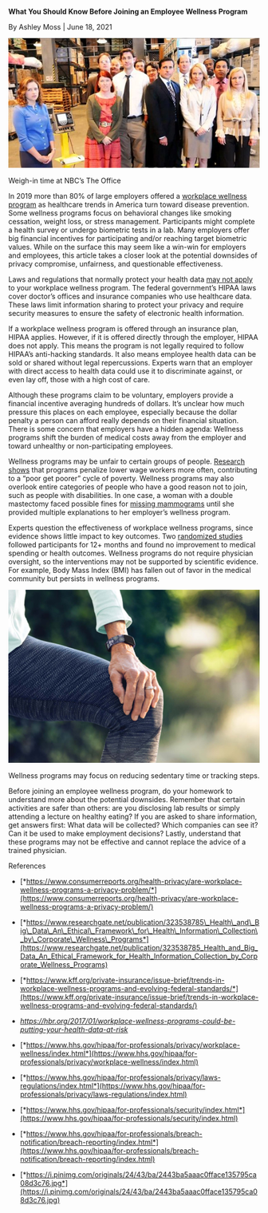 **What You Should Know Before Joining an Employee Wellness Program**

By Ashley Moss | June 18, 2021

![](image_1.jpg)

Weigh-in time at NBC’s The Office

In 2019 more than 80% of large employers offered a [workplace wellness
program](https://www.researchgate.net/publication/323538785_Health_and_Big_Data_An_Ethical_Framework_for_Health_Information_Collection_by_Corporate_Wellness_Programs)
as healthcare trends in America turn toward disease prevention. Some
wellness programs focus on behavioral changes like smoking cessation,
weight loss, or stress management. Participants might complete a health
survey or undergo biometric tests in a lab. Many employers offer big
financial incentives for participating and/or reaching target biometric
values. While on the surface this may seem like a win-win for employers
and employees, this article takes a closer look at the potential
downsides of privacy compromise, unfairness, and questionable
effectiveness.

Laws and regulations that normally protect your health data [may not
apply](https://www.hhs.gov/hipaa/for-professionals/privacy/workplace-wellness/index.html)
to your workplace wellness program. The federal government’s HIPAA laws
cover doctor’s offices and insurance companies who use healthcare data.
These laws limit information sharing to protect your privacy and require
security measures to ensure the safety of electronic health information.

If a workplace wellness program is offered through an insurance plan,
HIPAA applies. However, if it is offered directly through the employer,
HIPAA does not apply. This means the program is not legally required to
follow HIPAA’s anti-hacking standards. It also means employee health
data can be sold or shared without legal repercussions. Experts warn
that an employer with direct access to health data could use it to
discriminate against, or even lay off, those with a high cost of care.

Although these programs claim to be voluntary, employers provide a
financial incentive averaging hundreds of dollars. It’s unclear how much
pressure this places on each employee, especially because the dollar
penalty a person can afford really depends on their financial situation.
There is some concern that employers have a hidden agenda: Wellness
programs shift the burden of medical costs away from the employer and
toward unhealthy or non-participating employees.

Wellness programs may be unfair to certain groups of people. [Research
shows](https://www.kff.org/private-insurance/issue-brief/trends-in-workplace-wellness-programs-and-evolving-federal-standards/)
that programs penalize lower wage workers more often, contributing to a
“poor get poorer” cycle of poverty. Wellness programs may also overlook
entire categories of people who have a good reason not to join, such as
people with disabilities. In one case, a woman with a double mastectomy
faced possible fines for [missing
mammograms](http://www.thenewjournalatyale.com/2020/02/worn-down-by-wellness/)
until she provided multiple explanations to her employer’s wellness
program.

Experts question the effectiveness of workplace wellness programs, since
evidence shows little impact to key outcomes. Two [randomized
studies](https://www.kff.org/private-insurance/issue-brief/trends-in-workplace-wellness-programs-and-evolving-federal-standards/)
followed participants for 12+ months and found no improvement to medical
spending or health outcomes. Wellness programs do not require physician
oversight, so the interventions may not be supported by scientific
evidence. For example, Body Mass Index (BMI) has fallen out of favor in
the medical community but persists in wellness programs.

![](image_2.jpg)

Wellness programs may focus on reducing sedentary time or tracking
steps.

Before joining an employee wellness program, do your homework to
understand more about the potential downsides. Remember that certain
activities are safer than others: are you disclosing lab results or
simply attending a lecture on healthy eating? If you are asked to share
information, get answers first: What data will be collected? Which
companies can see it? Can it be used to make employment decisions?
Lastly, understand that these programs may not be effective and cannot
replace the advice of a trained physician.

References

-   [*https://www.consumerreports.org/health-privacy/are-workplace-wellness-programs-a-privacy-problem/*](https://www.consumerreports.org/health-privacy/are-workplace-wellness-programs-a-privacy-problem/)

-   [*https://www.researchgate.net/publication/323538785\_Health\_and\_Big\_Data\_An\_Ethical\_Framework\_for\_Health\_Information\_Collection\_by\_Corporate\_Wellness\_Programs*](https://www.researchgate.net/publication/323538785_Health_and_Big_Data_An_Ethical_Framework_for_Health_Information_Collection_by_Corporate_Wellness_Programs)

-   [*https://www.kff.org/private-insurance/issue-brief/trends-in-workplace-wellness-programs-and-evolving-federal-standards/*](https://www.kff.org/private-insurance/issue-brief/trends-in-workplace-wellness-programs-and-evolving-federal-standards/)

-   *<https://hbr.org/2017/01/workplace-wellness-programs-could-be-putting-your-health-data-at-risk>*

-   [*https://www.hhs.gov/hipaa/for-professionals/privacy/workplace-wellness/index.html*](https://www.hhs.gov/hipaa/for-professionals/privacy/workplace-wellness/index.html)

-   [*https://www.hhs.gov/hipaa/for-professionals/privacy/laws-regulations/index.html*](https://www.hhs.gov/hipaa/for-professionals/privacy/laws-regulations/index.html)

-   [*https://www.hhs.gov/hipaa/for-professionals/security/index.html*](https://www.hhs.gov/hipaa/for-professionals/security/index.html)

-   [*https://www.hhs.gov/hipaa/for-professionals/breach-notification/breach-reporting/index.html*](https://www.hhs.gov/hipaa/for-professionals/breach-notification/breach-reporting/index.html)

-   [*https://i.pinimg.com/originals/24/43/ba/2443ba5aaac0fface135795ca08d3c76.jpg*](https://i.pinimg.com/originals/24/43/ba/2443ba5aaac0fface135795ca08d3c76.jpg)
